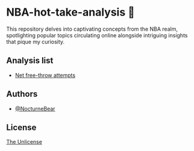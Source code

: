 # NBA-hot-take-analysis 🏀

This repository delves into captivating concepts from the NBA realm, spotlighting popular topics circulating online alongside intriguing insights that pique my curiosity.

## Analysis list

- [Net free-throw attempts](https://github.com/NocturneBear/NBA-hot-take-analysis/tree/main/Net%20free-throw%20attempts)

## Authors

- [@NocturneBear](https://github.com/NocturneBear)

## License

[The Unlicense](https://github.com/NocturneBear/NBA-hot-take-analysis/blob/main/LICENSE)
